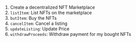 1. Create a decentralized NFT Marketplace
  1. `listItem`: List NFTs on the marketplace
  2. `butItem`: Buy the NFTs
  3. `cancelItem`: Cancel a listing
  4. `updateListing`: Update Price
  5. `withdrawProceeds`: Withdraw payment for my bought NFTs